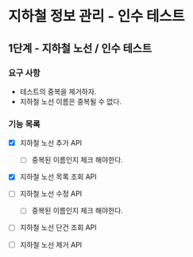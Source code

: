 # 지하철 정보 관리 - 인수 테스트

## 1단계 - 지하철 노선 / 인수 테스트

### 요구 사항
- 테스트의 중복을 제거하자.
- 지하철 노선 이름은 중복될 수 없다.

### 기능 목록
- [x] 지하철 노선 추가 API
    - [ ] 중복된 이름인지 체크 해야한다.
    
- [x] 지하철 노선 목록 조회 API

- [ ] 지하철 노선 수정 API
    - [ ] 중복된 이름인지 체크 해야한다.
    
- [ ] 지하철 노선 단건 조회 API

- [ ] 지하철 노선 제거 API
